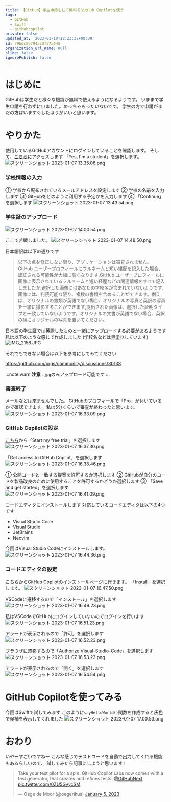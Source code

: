 ```yaml
---
title: 【GitHub】学生申請をして無料でGitHub Copilotを使う
tags:
  - GitHub
  - Swift
  - githubcopilot
private: false
updated_at: '2023-01-10T12:23:32+09:00'
id: 796dc5e794ac3f57a945
organization_url_name: null
slide: false
ignorePublish: false
---
```

# はじめに
GitHubは学生だと様々な機能が無料で使えるようになるようです。
いままで学生申請を行わずにいました。めっちゃもったいないです。
学生の方で申請がまだの方はいますぐしたほうがいいと思います。

# やりかた
使用しているGitHubアカウントにログインしていることを確認します。
そして、[こちら](https://education.github.com/pack/offers)にアクセスします
「Yes, I'm a student」を選択します。
![スクリーンショット 2023-01-07 13.35.06.png](https://qiita-image-store.s3.ap-northeast-1.amazonaws.com/0/1745371/133a9c23-e273-7d7f-cd17-6232c8a3fcd9.png)

### 学校情報の入力
① 学校から配布されているメールアドレスを設定します
② 学校の名前を入力します
③ GitHubをどのように利用する予定かを入力します
④ 「Continue」を選択します
![スクリーンショット 2023-01-07 13.43.54.png](https://qiita-image-store.s3.ap-northeast-1.amazonaws.com/0/1745371/b5e7ccbb-1b2b-1e20-65a0-577c6125e823.png)

### 学生証のアップロード
![スクリーンショット 2023-01-07 14.00.54.png](https://qiita-image-store.s3.ap-northeast-1.amazonaws.com/0/1745371/2bd57374-f969-a418-cada-faa2eaba5c52.png)

ここで苦戦しました。
![スクリーンショット 2023-01-07 14.48.50.png](https://qiita-image-store.s3.ap-northeast-1.amazonaws.com/0/1745371/c17c6f4d-e3a2-2f7f-dc83-0835958dba51.png)

日本語訳は以下の通りです

>以下の点を修正しない限り、アプリケーションは審査されません。
GitHub ユーザープロフィールにフルネームと短い経歴を記入した場合、認証される可能性が大幅に高くなります,GitHub ユーザープロフィールに画像に表示されているフルネームと短い経歴などの関連情報をすべて記入しましたか,選択した画像にはあなたの学校名が含まれていないようです.画像には、判読可能な限り、複数の書類を含めることができます。例えば、オリジナルの書類が英語でない場合、オリジナルの写真と英訳の写真を一緒に撮影することができます,提出された画像は、選択した証明タイプと一致していないようです。オリジナルの文書が英語でない場合、英訳の横にオリジナルの写真を置いてください。

日本語の学生証では英訳したものと一緒にアップロードする必要があるようです
私は以下のような感じで作成しました
(学校名などは黒塗りしています)
![IMG_2158.JPG](https://qiita-image-store.s3.ap-northeast-1.amazonaws.com/0/1745371/2944cb86-51fc-b37a-3e11-03a845ef8c9e.jpeg)

それでもできない場合は以下を参考にしてみてください

https://github.com/orgs/community/discussions/30138

:::note warn
**注意**
`.jpg`のみアップロード可能です
:::

### 審査終了
メールなどは来ませんでした。
GitHubのプロフィールで「Pro」が付いているかで確認できます。
私は5分くらいで審査が終わったと思います。
![スクリーンショット 2023-01-07 16.33.09.png](https://qiita-image-store.s3.ap-northeast-1.amazonaws.com/0/1745371/2cf0d447-2342-9551-40de-ef2fe03dddbf.png)

### GitHub Copilotの設定
[こちら](https://github.com/features/copilot/)から「Start my free trial」を選択します
![スクリーンショット 2023-01-07 16.37.30.png](https://qiita-image-store.s3.ap-northeast-1.amazonaws.com/0/1745371/e8855faf-ebf3-ca2c-427f-88a2d6bc7283.png)

「Get access to GitHub Copilot」を選択します
![スクリーンショット 2023-01-07 16.38.46.png](https://qiita-image-store.s3.ap-northeast-1.amazonaws.com/0/1745371/0940cf38-db38-559f-5e1e-8c3d5ed77e53.png)

① 公開コードと一致する提案を許可するか選択します
② GitHubが自分のコードを製品改良のために使用することを許可するかどうか選択します
③ 「Save and get started」を選択します
![スクリーンショット 2023-01-07 16.41.09.png](https://qiita-image-store.s3.ap-northeast-1.amazonaws.com/0/1745371/4392c6e4-14a0-e47d-daf3-fdf98c9eb205.png)

コードエディタにインストールします
対応しているコードエディタは以下の4つです
- Visual Studio Code
- Visual Studio
- JetBrains
- Neovim

今回はVisual Studio Codeにインストールします。
![スクリーンショット 2023-01-07 16.44.36.png](https://qiita-image-store.s3.ap-northeast-1.amazonaws.com/0/1745371/d966b149-8c3f-2835-4355-64bec216fd5b.png)

### コードエディタの設定
[こちら](https://marketplace.visualstudio.com/items?itemName=GitHub.copilot)からGitHub Copilotのインストールページに行きます。
「Install」を選択します。
![スクリーンショット 2023-01-07 16.47.50.png](https://qiita-image-store.s3.ap-northeast-1.amazonaws.com/0/1745371/4cb98216-63ef-b630-d9f7-039cf7beb8d0.png)

VSCodeに遷移するので「インストール」を選択します
![スクリーンショット 2023-01-07 16.49.23.png](https://qiita-image-store.s3.ap-northeast-1.amazonaws.com/0/1745371/9a068fbe-bb78-13a4-98b2-4f5bed12434a.png)

私はVSCodeでGitHubにログインしていないのでログインを行います
![スクリーンショット 2023-01-07 16.51.23.png](https://qiita-image-store.s3.ap-northeast-1.amazonaws.com/0/1745371/1fe1cbda-a19b-373e-9828-9b14e9b9315b.png)

アラートが表示されるので「許可」を選択します
![スクリーンショット 2023-01-07 16.52.23.png](https://qiita-image-store.s3.ap-northeast-1.amazonaws.com/0/1745371/c77521c4-51ce-053d-3306-87aa0ce7d41b.png)

ブラウザに遷移するので「Authorize Visual-Studio-Code」を選択します
![スクリーンショット 2023-01-07 16.53.23.png](https://qiita-image-store.s3.ap-northeast-1.amazonaws.com/0/1745371/80c0aa7a-c174-54f8-44c1-218ae14373cf.png)

アラートが表示されるので「開く」を選択します
![スクリーンショット 2023-01-07 16.54.54.png](https://qiita-image-store.s3.ap-northeast-1.amazonaws.com/0/1745371/842b8897-2385-aabf-38bd-ad267ed40536.png)

# GitHub Copilotを使ってみる
今回はSwiftで試してみます
このように`sayHelloWorld()`関数を作成すると灰色で候補を表示してくれました
![スクリーンショット 2023-01-07 17.00.53.png](https://qiita-image-store.s3.ap-northeast-1.amazonaws.com/0/1745371/1326bc12-9ffd-339d-5e8a-ecd61fc811e8.png)

# おわり
いやーすごいですねー
こんな感じでテストコードを自動で出力してくれる機能もあるらしいので、
試してみたら記事にしようと思います！
<blockquote class="twitter-tweet"><p lang="en" dir="ltr">Take your test pilot for a spin: GitHub Copilot Labs now comes with a test generator, that creates and refines tests! <a href="https://twitter.com/GitHubNext?ref_src=twsrc%5Etfw">@GitHubNext</a> <a href="https://t.co/0ZU5GvycSM">pic.twitter.com/0ZU5GvycSM</a></p>&mdash; Oege de Moor (@oegerikus) <a href="https://twitter.com/oegerikus/status/1610945035888955392?ref_src=twsrc%5Etfw">January 5, 2023</a></blockquote> <script async src="https://platform.twitter.com/widgets.js" charset="utf-8"></script>
